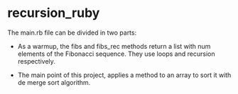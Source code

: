 # recursion_ruby

The main.rb file can be divided in two parts:

- As a warmup, the fibs and fibs_rec methods return a list with num elements of the Fibonacci sequence. They use loops and recursion respectively.

- The main point of this project, applies a method to an array to sort it with de merge sort algorithm.

